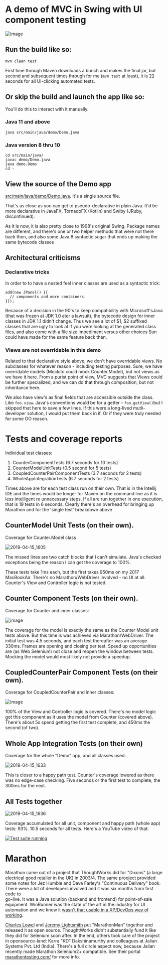 # A demo of MVC in Swing with UI component testing

![image](https://user-images.githubusercontent.com/82182/56163536-8c022b00-5f9c-11e9-8c70-5a30f70c7aa3.png)

## Run the build like so:

```
mvn clean test
```

First time through Maven downloads a bunch and makes the final jar, but second and subsequent times through for 
me (`mvn test` at least), it is 22 seconds for all UI-clicking automated tests.

## Or skip the build and launch the app like so:

You'll do this to interact with it manually.

### Java 11 and above

```
java src/main/java/demo/Demo.java
```

### Java version 8 thru 10

```
cd src/main/java/
javac demo/Demo.java
java demo.Demo
cd -
```

## View the source of the Demo app

[src/main/java/demo/Demo.java](src/main/java/demo/Demo.java). It's a single source file.

That's as close as you can get to pseudo-declarative in plain Java. It'd be more declarative in 
JavaFX, TornadoFX (Kotlin) and Swiby (JRuby, discontinued).

As it is now, it is also pretty close to 1998's original Swing. Package names are different, and 
there's one or two helper methods that were not there back then, and also some Java 8 syntactic 
sugar that ends up making the same bytecode classes  

## Architectural criticisms

### Declarative tricks

In order to to have a nested feel inner classes are used as a syntactic 
trick:

```
add(new JPanel() {{
  // components and more containers.
}});

```

Because of a decision in the 90's to keep compatibility with Microsoft'sJava (that was 
frozen at JDK 1.0 ater a lawsuit), the bytecode design for inner classes in JDK 1.1 didn't 
change. Thus we see a lot of $1, $2 suffixed classes that are ugly to look at if you were 
looking at the generated class files, and also come with a file size impediment versus 
other choices Sun could have made for the same feature back then.

### Views are not overridable in this demo

Related to that declarative style above, we don't have overridable views. No subclasses 
for whatever reason - including testing purposes. Sure, we have overridable models 
(Mockito could mock Counter.Model), but not views as we have it here.  From a purist 
point of view, MVC suggests that Views could be further specialized, and we can do that 
through composition, but not inheritance here.

We also have view's as final fields that are accessible outside the class. Like 
`foo.view`. Java's conventions would be for a getter - `foo.getView()`but I skipped 
that here to save a few lines. If this were a long-lived mutli-developer solution, I 
would put them back in if. Or if they were truly needed for some OO reason.

# Tests and coverage reports

Individual test classes:

1. CounterComponentTests (6.7 seconds for 10 tests)
2. CounterModelUnitTests (0.5 second for 5 tests)
3. CoupledCounterPairComponentTests (3.7 seconds for 2 tests)
4. WholeAppIntegrationTests (6.7 seconds for 2 tests)

Times above are for each test class run on their own. That is in the Intellij IDE and the times 
would be longer for Maven on the command line as it is less intelligent re unnecessary steps. If 
all are run together in one execution, that is 19 tests in 6 seconds. Clearly there's an overhead 
for bringing up Marathon and for the 'single test' breakdown above

## CounterModel Unit Tests (on their own).

Coverage for Counter.Model class

![2019-04-15_1605](https://user-images.githubusercontent.com/82182/56143385-72e28580-5f6e-11e9-965f-2b9cc86cfba9.png)

The missed lines are two catch blocks that I can't simulate. Java's checked 
exceptions being the reason I can get the coverage to 100%.

These tests take 1ms each, but the first takes 950ms on my 2017 MacBookAir. There's 
no Marathon/WebDriver involved - no UI at all.  Counter's View and Controller logic 
is not tested.

## Counter Component Tests (on their own).

Coverage for Counter and inner classes:

![image](https://user-images.githubusercontent.com/82182/56144431-58111080-5f70-11e9-81a9-b476b06350ce.png) 

The coverage for the model is exactly the same as the Counter Model unit tests above. But 
this time is was achieved via Marathon/WebDriver. The initial test was 4.5 seconds, and each 
test thereafter was an average 330ms. Frames are opening and closing per test. Speed up 
opportunities are (as Web Selenium) not close and reopen the window between tests.  Mocking 
the model would most likely not provide a speedup.

## CoupledCounterPair Component Tests (on their own).

Coverage for CoupledCounterPair and inner classes:

![image](https://user-images.githubusercontent.com/82182/56144982-6dd30580-5f71-11e9-8a4a-3dbb962905b8.png)

100% of the View and Controller logic is covered. There's no model logic got 
this component as it uses the model from Counter (covered above). There's about 5s 
spend getting the first test complete, and 450ms the second (of two).

## Whole App Integration Tests (on their own)

Coverage for the whole "Demo" app, and all classes used:

![2019-04-15_1633](https://user-images.githubusercontent.com/82182/56145480-5ea08780-5f72-11e9-817a-bbe7d1a86dcf.png)

This is closer to a happy path test. Counter's coverage lowered as there was 
no edge-case checking.  Five seconds or the first test to complete, the 300ms 
for the next.

## All Tests together

![2019-04-15_1636](https://user-images.githubusercontent.com/82182/56145684-bccd6a80-5f72-11e9-96c7-6488a689509e.png)

Coverage accumulated for all unit, component and happy path (whole app) 
tests: 93%. 10.5 seconds for all tests.  Here's a YouTube video of that:

[![Test suite running](http://img.youtube.com/vi/kJIYdXIeZm8/0.jpg)](https://www.youtube.com/watch?v=kJIYdXIeZm8 "Tests suite running")

# Marathon

Marathon came out of a project that ThoughtWorks did for "Dixons" (a large electrical good retailer in the 
UK) in 2003/4. The same prooject provided some notes for Jez Humble and Dave Farley's "Continuous Delivery" book. 
There were a lot of developers involved and it was six months from first code to  
go-live. It was a Java solution (backend and frontend) for point-of-sale equipment. 
WinRunner was the state of the art in the industry for UI automation and we knew it 
[wasn't that usable in a XP/DevOps way of working](https://paulhammant.com/blog/000245.html).

[Charles Lowel](https://twitter.com/cowboyd) and 
[Jeremy Lightsmith](https://twitter.com/lightsmith) 
put "MarathonMan" together and released it as open source. ThoughtWorks didn't substantially 
fund it like they did for Selenium soon after. In the end, others took care of the project in 
opensource-land: Karra "KD" Dakshinamurthy and colleagues at Jalian Systems Pvt. Ltd (India). 
There's a full circle aspect now, because Jalian recently made Marathon Selenium2+ compatible.
See their portal [marathontesting.com/](https://marathontesting.com/) for more info.